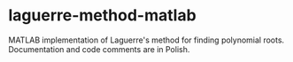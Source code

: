 # laguerre-method-matlab
MATLAB implementation of Laguerre's method for finding polynomial roots. Documentation and code comments are in Polish.
